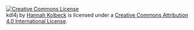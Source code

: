 [![Creative Commons License](https://i.creativecommons.org/l/by/4.0/88x31.png)](http://creativecommons.org/licenses/by/4.0/)  
<span xmlns:dct="http://purl.org/dc/terms/" href="http://purl.org/dc/dcmitype/Text" property="dct:title" rel="dct:type">
kdl4j
</span>
by [Hannah Kolbeck](https://github.com/hkolbeck/kdl4j) is licensed under a 
[Creative Commons Attribution 4.0 International License](http://creativecommons.org/licenses/by/4.0/).